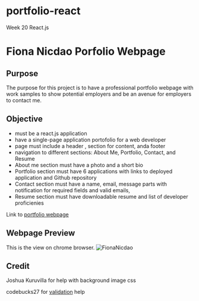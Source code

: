 # portfolio-react
Week 20 React.js
# Fiona Nicdao Porfolio Webpage

## Purpose 
The purpose for this project is to have a professional portfolio webpage with work samples to show potential employers and be an avenue for employers to contact me. 

## Objective 
- must be a react.js application
- have a single-page application portofolio for a web developer
- page must include a header , section for content, anda footer
- navigation to different sections: About Me, Portfolio, Contact, and Resume 
- About me section must have a photo and a short bio 
- Portfolio section must have 6 applications with links to deployed application and Github repository
- Contact section must have a name, email, message parts with notification for required fields and valid emails,
- Resume section must have downloadable resume and list of developer proficienies

Link to [portfolio webpage]()

## Webpage Preview 
This is the view on chrome browser. 
![FionaNicdao]()

## Credit
Joshua Kuruvilla for help with background image css

codebucks27 for [validation](https://dev.to/codebucks/form-validation-in-reactjs-by-building-reusable-custom-hook-1bg7) help 
